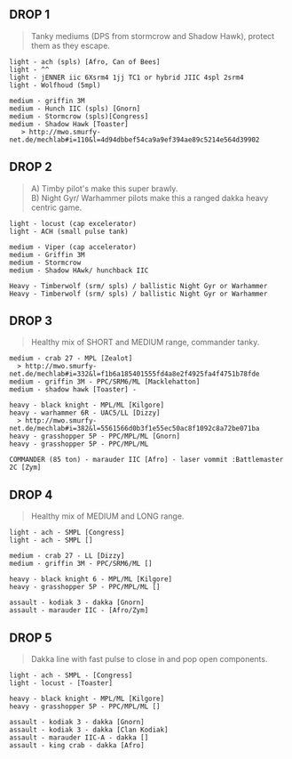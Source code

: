 ## DROP 1
> Tanky mediums (DPS from stormcrow and Shadow Hawk), protect them as they escape.

```
light - ach (spls) [Afro, Can of Bees]
light - ^^
light - jENNER iic 6Xsrm4 1jj TC1 or hybrid JIIC 4spl 2srm4
light - Wolfhoud (5mpl)

medium - griffin 3M
medium - Hunch IIC (spls) [Gnorn]
medium - Stormcrow (spls)[Congress]
medium - Shadow Hawk [Toaster]
   > http://mwo.smurfy-net.de/mechlab#i=110&l=4d94dbbef54ca9a9ef394ae89c5214e564d39902
```

## DROP 2
> A)  Timby pilot's make this super brawly.  
> B)  Night Gyr/ Warhammer pilots make this a ranged dakka heavy centric game.

```
light - locust (cap excelerator)
light - ACH (small pulse tank)

medium - Viper (cap accelerator)
medium - Griffin 3M
medium - Stormcrow
medium - Shadow HAwk/ hunchback IIC

Heavy - Timberwolf (srm/ spls) / ballistic Night Gyr or Warhammer
Heavy - Timberwolf (srm/ spls) / ballistic Night Gyr or Warhammer
```


## DROP 3
> Healthy mix of SHORT and MEDIUM range, commander tanky.

```
medium - crab 27 - MPL [Zealot]
  > http://mwo.smurfy-net.de/mechlab#i=332&l=f1b6a185401555fd4a8e2f4925fa4f4751b78fde
medium - griffin 3M - PPC/SRM6/ML [Macklehatton]
medium - shadow hawk [Toaster] -

heavy - black knight - MPL/ML [Kilgore]
heavy - warhammer 6R - UAC5/LL [Dizzy]
  > http://mwo.smurfy-net.de/mechlab#i=382&l=5561566d0b3f1e55ec50ac8f1092c8a72be071ba
heavy - grasshopper 5P - PPC/MPL/ML [Gnorn]
heavy - grasshopper 5P - PPC/MPL/ML

COMMANDER (85 ton) - marauder IIC [Afro] - laser vommit :Battlemaster 2C [Zym]
```

## DROP 4
> Healthy mix of MEDIUM and LONG range.

```
light - ach - SMPL [Congress]
light - ach - SMPL []

medium - crab 27 - LL [Dizzy]
medium - griffin 3M - PPC/SRM6/ML []

heavy - black knight 6 - MPL/ML [Kilgore]
heavy - grasshopper 5P - PPC/MPL/ML []

assault - kodiak 3 - dakka [Gnorn]
assault - marauder IIC - [Afro/Zym]
```

## DROP 5
> Dakka line with fast pulse to close in and pop open components.

```
light - ach - SMPL - [Congress]
light - locust - [Toaster]

heavy - black knight - MPL/ML [Kilgore]
heavy - grasshopper 5P - PPC/MPL/ML []

assault - kodiak 3 - dakka [Gnorn]
assault - kodiak 3 - dakka [Clan Kodiak]
assault - marauder IIC-A - dakka []
assault - king crab - dakka [Afro]
```
